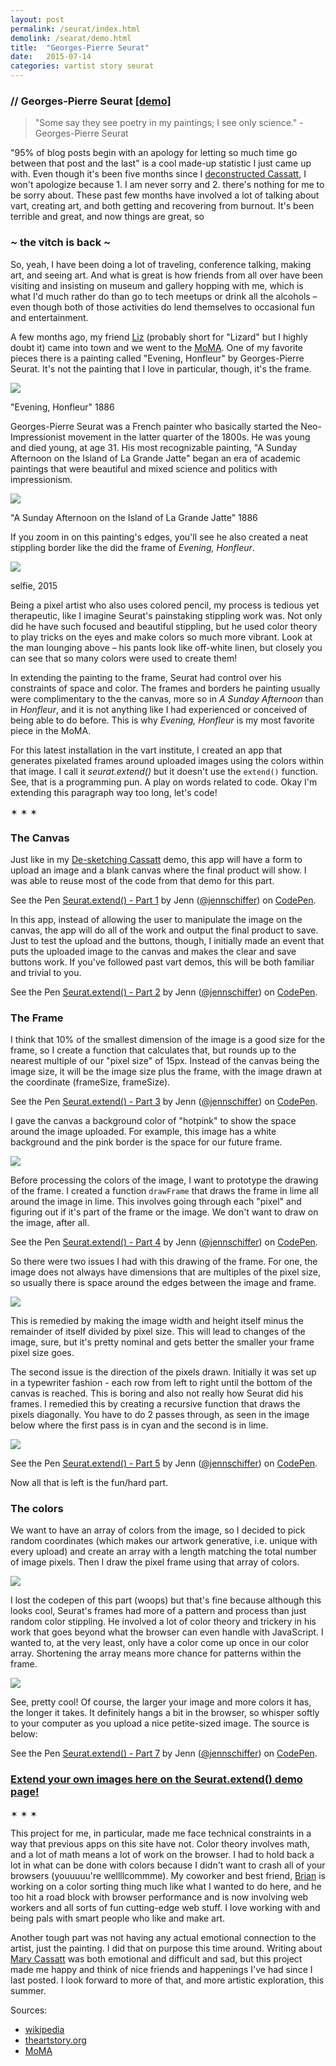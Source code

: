 ```yaml
---
layout: post
permalink: /seurat/index.html
demolink: /searat/demo.html
title:  "Georges-Pierre Seurat"
date:   2015-07-14
categories: vartist story seurat
---
```


<h3 class="title">// Georges-Pierre Seurat <a href="demo.html">[demo]</a></h3>

<blockquote>"Some say they see poetry in my paintings; I see only science." - Georges-Pierre Seurat</blockquote>

"95% of blog posts begin with an apology for letting so much time go between that post and the last" is a cool made-up statistic I just came up with. Even though it's been five months since I [deconstructed Cassatt](/cassatt), I won't apologize because 1. I am never sorry and 2. there's nothing for me to be sorry about. These past few months have involved a lot of talking about vart, creating art, and both getting and recovering from burnout. It's been terrible and great, and now things are great, so

### *~* the vitch is back *~*

So, yeah, I have been doing a lot of traveling, conference talking, making art, and seeing art. And what is great is how friends from all over have been visiting and insisting on museum and gallery hopping with me, which is what I'd much rather do than go to tech meetups or drink all the alcohols – even though both of those activities do lend themselves to occasional fun and entertainment. 

A few months ago, my friend [Liz](https://twitter.com/infraredflower) (probably short for "Lizard" but I highly doubt it) came into town and we went to the [MoMA](http://moma.org). One of my favorite pieces there is a painting called "Evening, Honfleur" by Georges-Pierre Seurat. It's not the painting that I love in particular, though, it's the frame.

<img src="/assets/seurat/honfleur.png" />

<p class="caption">"Evening, Honfleur" 1886</p>

Georges-Pierre Seurat was a French painter who basically started the Neo-Impressionist movement in the latter quarter of the 1800s. He was young and died young, at age 31. His most recognizable painting, "A Sunday Afternoon on the Island of La Grande Jatte" began an era of academic paintings that were beautiful and mixed science and politics with impressionism. 

<img src="/assets/seurat/sunday.png" />

<p class="caption">"A Sunday Afternoon on the Island of La Grande Jatte" 1886</p>

If you zoom in on this painting's edges, you'll see he also created a neat stippling border like the did the frame of *Evening, Honfleur*.

<img src="/assets/seurat/same.png" />

<p class="caption">selfie, 2015</p>

Being a pixel artist who also uses colored pencil, my process is tedious yet therapeutic, like I imagine Seurat's painstaking stippling work was. Not only did he have such focused and beautiful stippling, but he used color theory to play tricks on the eyes and make colors so much more vibrant. Look at the man lounging above – his pants look like off-white linen, but closely you can see that so many colors were used to create them!

In extending the painting to the frame, Seurat had control over his constraints of space and color. The frames and borders he painting usually were complimentary to the the canvas, more so in *A Sunday Afternoon* than in *Honfleur*, and it is not anything like I had experienced or conceived of being able to do before. This is why *Evening, Honfleur* is my most favorite piece in the MoMA.

For this latest installation in the vart institute, I created an app that generates pixelated frames around uploaded images using the colors within that image. I call it *seurat.extend()* but it doesn't use the `extend()` function. See, that is a programming pun. A play on words related to code. Okay I'm extending this paragraph way too long, let's code!

<p class="hr">&sext; &sext; &sext;</p>

### The Canvas

Just like in my <a href="/cassatt/demo.html">De-sketching Cassatt</a> demo, this app will have a form to upload an image and a blank canvas where the final product will show. I was able to reuse most of the code from that demo for this part.

<p data-height="268" data-theme-id="16673" data-slug-hash="3f226299e2b955b47f2cf0bc2c1d4bef" data-default-tab="result" data-user="jennschiffer" class='codepen'>See the Pen <a href='http://codepen.io/jennschiffer/pen/3f226299e2b955b47f2cf0bc2c1d4bef/'>Seurat.extend() - Part 1</a> by Jenn (<a href='http://codepen.io/jennschiffer'>@jennschiffer</a>) on <a href='http://codepen.io'>CodePen</a>.</p>

In this app, instead of allowing the user to manipulate the image on the canvas, the app will do all of the work and output the final product to save. Just to test the upload and the buttons, though, I initially made an event that puts the uploaded image to the canvas and makes the clear and save buttons work. If you've followed past vart demos, this will be both familiar and trivial to you.

<p data-height="400" data-theme-id="16673" data-slug-hash="5c4a63d6a4eab0851834130f0b3675b7" data-default-tab="result" data-user="jennschiffer" class='codepen'>See the Pen <a href='http://codepen.io/jennschiffer/pen/5c4a63d6a4eab0851834130f0b3675b7/'>Seurat.extend() - Part 2</a> by Jenn (<a href='http://codepen.io/jennschiffer'>@jennschiffer</a>) on <a href='http://codepen.io'>CodePen</a>.</p>

### The Frame

I think that 10% of the smallest dimension of the image is a good size for the frame, so I create a function that calculates that, but rounds up to the nearest multiple of our "pixel size" of 15px. Instead of the canvas being the image size, it will be the image size plus the frame, with the image drawn at the coordinate (frameSize, frameSize).

<p data-height="400" data-theme-id="16673" data-slug-hash="c297bd906f5b6b4df0ec10f8209ca54e" data-default-tab="result" data-user="jennschiffer" class='codepen'>See the Pen <a href='http://codepen.io/jennschiffer/pen/c297bd906f5b6b4df0ec10f8209ca54e/'>Seurat.extend() - Part 3</a> by Jenn (<a href='http://codepen.io/jennschiffer'>@jennschiffer</a>) on <a href='http://codepen.io'>CodePen</a>.</p>

I gave the canvas a background color of "hotpink" to show the space around the image uploaded. For example, this image has a white background and the pink border is the space for our future frame.

<img src="/assets/seurat/frame-example.png" />

Before processing the colors of the image, I want to prototype the drawing of the frame. I created a function `drawFrame` that draws the frame in lime all around the image in lime. This involves going through each "pixel" and figuring out if it's part of the frame or the image. We don't want to draw on the image, after all.

<p data-height="400" data-theme-id="16673" data-slug-hash="8c3629a76b715f8ec63b5ad577fe7bfb" data-default-tab="result" data-user="jennschiffer" class='codepen'>See the Pen <a href='http://codepen.io/jennschiffer/pen/8c3629a76b715f8ec63b5ad577fe7bfb/'>Seurat.extend() - Part 4</a> by Jenn (<a href='http://codepen.io/jennschiffer'>@jennschiffer</a>) on <a href='http://codepen.io'>CodePen</a>.</p>

So there were two issues I had with this drawing of the frame. For one, the image does not always have dimensions that are multiples of the pixel size, so usually there is space around the edges between the image and frame.

<img src="/assets/seurat/frame-example-2.png" />

This is remedied by making the image width and height itself minus the remainder of itself divided by pixel size. This will lead to changes of the image, sure, but it's pretty nominal and gets better the smaller your frame pixel size goes.

The second issue is the direction of the pixels drawn. Initially it was set up in a typewriter fashion - each row from left to right until the bottom of the canvas is reached. This is boring and also not really how Seurat did his frames. I remedied this by creating a recursive function that draws the pixels diagonally. You have to do 2 passes through, as seen in the image below where the first pass is in cyan and the second is in lime.

<img src="/assets/seurat/frame-example-3.png" />

<p data-height="400" data-theme-id="16673" data-slug-hash="994503ed06d8bc60bf19fbcf91ded8ad" data-default-tab="result" data-user="jennschiffer" class='codepen'>See the Pen <a href='http://codepen.io/jennschiffer/pen/994503ed06d8bc60bf19fbcf91ded8ad/'>Seurat.extend() - Part 5</a> by Jenn (<a href='http://codepen.io/jennschiffer'>@jennschiffer</a>) on <a href='http://codepen.io'>CodePen</a>.</p>

Now all that is left is the fun/hard part.

### The colors

We want to have an array of colors from the image, so I decided to pick random coordinates (which makes our artwork generative, i.e. unique with every upload) and create an array with a length matching the total number of image pixels. Then I draw the pixel frame using that array of colors.

<img src="/assets/seurat/pear-1.png" />


I lost the codepen of this part (woops) but that's fine because although this looks cool, Seurat's frames had more of a pattern and process than just random color stippling. He involved a lot of color theory and trickery in his work that goes beyond what the browser can even handle with JavaScript. I wanted to, at the very least, only have a color come up once in our color array. Shortening the array means more chance for patterns within the frame. 

<img src="/assets/seurat/pear-2.png" />

See, pretty cool! Of course, the larger your image and more colors it has, the longer it takes. It definitely hangs a bit in the browser, so whisper softly to your computer as you upload a nice petite-sized image. The source is below:

<p data-height="400" data-theme-id="16673" data-slug-hash="a697f16beeae5a2f54f8479c56bb4d53" data-default-tab="result" data-user="jennschiffer" class='codepen'>See the Pen <a href='http://codepen.io/jennschiffer/pen/a697f16beeae5a2f54f8479c56bb4d53/'>Seurat.extend() - Part 7</a> by Jenn (<a href='http://codepen.io/jennschiffer'>@jennschiffer</a>) on <a href='http://codepen.io'>CodePen</a>.</p>

### [Extend your own images here on the Seurat.extend() demo page!](/demo.html)

<p class="hr">&sext; &sext; &sext;</p>

This project for me, in particular, made me face technical constraints in a way that previous apps on this site have not. Color theory involves math, and a lot of math means a lot of work on the browser. I had to hold back a lot in what can be done with colors because I didn't want to crash all of your browsers (youuuuu're wellllcommme). My coworker and best friend, <a href="http://twitter.com/brianloveswords">Brian</a> is working on a color sorting thing much like what I wanted to do here, and he too hit a road block with browser performance and is now involving web workers and all sorts of fun cutting-edge web stuff. I love working with and being pals with smart people who like and make art.

Another tough part was not having any actual emotional connection to the artist, just the painting. I did that on purpose this time around.  Writing about [Mary Cassatt](/cassatt) was both emotional and difficult and sad, but this project made me happy and think of nice friends and happenings I've had since I last posted. I look forward to more of that, and more artistic exploration, this summer.

<p>Sources:
  <ul>
    <li><a href="https://en.wikipedia.org/wiki/Georges_Seurat">wikipedia</a></li>
    <li><a href="http://www.theartstory.org/artist-seurat-georges.htm">theartstory.org</a></li>
    <li><a href="http://www.moma.org/collection/works/79333">MoMA</a></li>
  </ul>
</p>